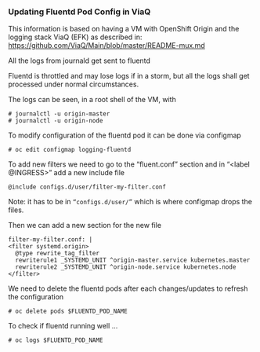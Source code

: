 ###  Updating Fluentd Pod Config in ViaQ  ###

This information is based on having a VM with OpenShift Origin and the logging stack ViaQ (EFK) as described in:
https://github.com/ViaQ/Main/blob/master/README-mux.md

All the logs from journald get sent to fluentd

Fluentd is throttled and may lose logs if in a storm, but all the logs shall get processed under normal circumstances.

The logs can be seen, in a root shell of the VM, with 

    # journalctl -u origin-master
    # journalctl -u origin-node

To modify configuration of the fluentd pod it can be done via configmap

    # oc edit configmap logging-fluentd

To add new filters we need to go to the “fluent.conf” section and in “<label @INGRESS>” add a new include file

    @include configs.d/user/filter-my-filter.conf

Note: it has to be in ```“configs.d/user/”``` which is where configmap drops the files.

Then we can add a new section for the new file

    filter-my-filter.conf: |
    <filter systemd.origin>
      @type rewrite_tag_filter
      rewriterule1 _SYSTEMD_UNIT ^origin-master.service kubernetes.master
      rewriterule2 _SYSTEMD_UNIT ^origin-node.service kubernetes.node
    </filter>

We need to delete the fluentd pods after each changes/updates to refresh the configuration

    # oc delete pods $FLUENTD_POD_NAME

To check if fluentd running well …

    # oc logs $FLUENTD_POD_NAME
